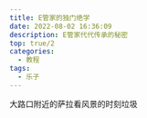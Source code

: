 ```yaml
---
title: E管家的独门绝学
date: 2022-08-02 16:36:09
description: E管家代代传承的秘密
top: true/2
categories:
  - 教程
tags:
  - 乐子
---
```


大路口附近的萨拉看风景的时刻垃圾

